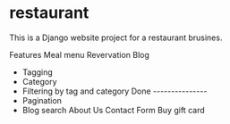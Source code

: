 # restaurant
This is a Django website project for a restaurant brusines.

Features
Meal menu
Revervation
Blog
- Tagging
- Category
- Filtering by tag and category
Done ---------------
- Pagination
- Blog search
About Us
Contact Form
Buy gift card

